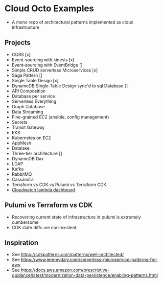 # Cloud Octo Examples

* A mono repo of architectural patterns implemented as cloud infrastructure

## Projects

* CQRS [x]
* Event-sourcing with kinesis [x]
* Event-sourcing with EventBridge []
* Simple CRUD serverless Microservices [x]
* Saga Pattern []
* Single Table Design [x]
* DynamoDB Single-Table Design sync'd to sql Database []
* API Composition
* Database per service
* Serverless Everything
* Graph Database
* Data Streaming
* Fine-grained EC2 (ansible, config management)
* Secrets
* Transit Gateway
* EKS
* Kubernetes on EC2
* AppMesh
* Datalake
* Three-tier architecture []
* DynamoDB Dax
* LDAP
* Kafka
* RabbitMQ
* Cassandra
* Terraform vs CDK vs Pulumi vs Terraform CDK
* [Cloudwatch lambda dashboard](https://github.com/cdk-patterns/serverless/blob/main/the-cloudwatch-dashboard/typescript/lib/the-cloudwatch-dashboard-stack.ts)


## Pulumi vs Terraform vs CDK

* Recovering current state of infrastructure in pulumi is extremely cumbersome
* CDK state diffs are non-existent

## Inspiration

* See https://cdkpatterns.com/patterns/well-architected/
* See https://www.jeremydaly.com/serverless-microservice-patterns-for-aws
* See https://docs.aws.amazon.com/prescriptive-guidance/latest/modernization-data-persistence/enabling-patterns.html